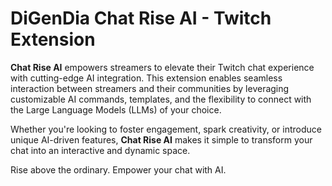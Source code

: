 # DiGenDia Chat Rise AI - Twitch Extension

**Chat Rise AI** empowers streamers to elevate their Twitch chat experience with cutting-edge AI integration. This extension enables seamless interaction between streamers and their communities by leveraging customizable AI commands, templates, and the flexibility to connect with the Large Language Models (LLMs) of your choice.

Whether you're looking to foster engagement, spark creativity, or introduce unique AI-driven features, **Chat Rise AI** makes it simple to transform your chat into an interactive and dynamic space.

Rise above the ordinary. Empower your chat with AI.